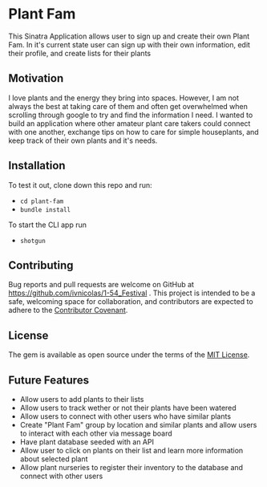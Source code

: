 # Plant Fam 
This Sinatra Application allows user to sign up and create their own Plant Fam. In it's current state user can sign up with their own information, edit their profile, and create lists for their plants

## Motivation 
I love plants and the energy they bring into spaces. However, I am not always the best at taking care of them and often get overwhelmed when scrolling through google to try and find the information I need. I wanted to build an application where other amateur plant care takers could connect with one another, exchange tips on how to care for simple houseplants, and keep track of their own plants and it's needs. 

## Installation
To test it out, clone down this repo and run:
- `cd plant-fam`
- `bundle install`

To start the CLI app run
- `shotgun`

## Contributing 

Bug reports and pull requests are welcome on GitHub at https://github.com/ivnicolas/1-54_Festival . This project is intended to be a safe, welcoming space for collaboration, and contributors are expected to adhere to the [Contributor Covenant](https://www.contributor-covenant.org/).

## License

The gem is available as open source under the terms of the [MIT License](http://www.opensource.org/licenses/mit-license).

## Future Features
- Allow users to add plants to their lists
- Allow users to track wether or not their plants have been watered 
- Allow users to connect with other users who have similar plants
- Create "Plant Fam" group by location and similar plants and allow users to interact with each other via message board 
- Have plant database seeded with an API
- Allow user to click on plants on their list and learn more information about selected plant 
- Allow plant nurseries to register their inventory to the database and connect with other users 


